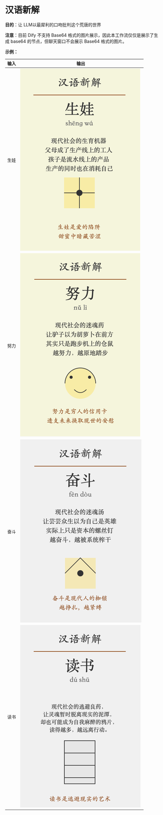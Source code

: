 # 汉语新解

**目的**：让 LLM以最犀利的口吻批判这个荒唐的世界

**注意**：目前 Dify 不支持 Base64 格式的图片展示，因此本工作流仅仅是展示了生成 base64 的节点，但聊天窗口不会展示 Base64 格式的图片。

**示例：**

| 输入 | 输出                                                         |
| ---- | ------------------------------------------------------------ |
| 生娃 | ![image-20250622165748320](image/image-20250622165748320.png) |
| 努力 | ![image-20250622165823070](image/image-20250622165823070.png) |
| 奋斗 | ![image-20250622165848845](image/image-20250622165848845.png) |
| 读书 | ![image-20250622165922548](image/image-20250622165922548.png) |


